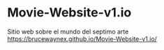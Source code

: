 # Movie-Website-v1.io
Sitio web sobre el mundo del septimo arte 
https://brucewaynex.github.io/Movie-Website-v1.io/
